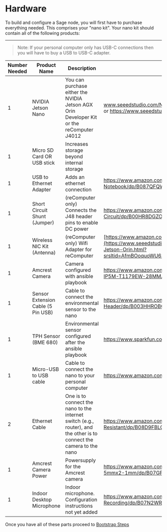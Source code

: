 # Hardware

To build and configure a Sage node, you will first have to purchase everything needed. This comprises your "nano kit". Your nano kit should contain all of the following products:

---

>Note: If your personal computer only has USB-C connections then you will have to buy a USB to USB-C adapter. 

| Number Needed | Product Name | Description | Link to Purchase|
|-|-|-|-|
|1|NVIDIA Jetson Nano|You can purchase either the NVIDIA Jetson AGX Orin Developer Kit or the reComputer J4012|www.seeedstudio.com/NVIDIA-Jetson-AGX-Orin-Developer-Kit-p-5314.html  or   https://www.seeedstudio.com/reComputer-J4012-p-5586.html/
|1|Micro SD Card OR USB stick|Increases storage beyond internal storage|
|1|USB to Ethernet Adapter|Adds an ethernet connection|https://www.amazon.com/uni-Ethernet-Internet-Compatible-Notebook/dp/B087QFQW6F
|1|Short Circuit Shunt (Jumper)|(reComputer only) Connects the J48 header pins to enable DC power|https://www.amazon.com/Uxcell-a13112100ux0081-2-54mm-Standard-Circuit/dp/B00HR8DGZO/
|1|Wireless NIC Kit (Antenna)|(reComputer only) Wifi Adapter for reComputer| [https://www.amazon.com/dp/B004AC0L4Y](https://www.seeedstudio.com/RTL8822CE-Wireless-NIC-Kits-for-Nvidia-Jetson-Orin.html?srsltid=AfmBOoquoWU6ST8WpkAs3kImPZnXqCw1nROz_tStpJRJ0Tr8KREihjZv)
|1|Amcrest Camera|Camera configured with ansible playbook|https://www.amazon.com/Amcrest-5-Megapixel-NightVision-Weatherproof-IP5M-T1179EW-28MM/dp/B083G9KT4C/
|1|Sensor Extension Cable (5 Pin USB)|Cable to connect the environmental sensor to the nano|https://www.amazon.com/StarTech-USBINT5PIN-Internal-Motherboard-Header/dp/B003HHROBG
|1|TPH Sensor (BME 680)|Environmental sensor configured after the ansible playbook|https://www.sparkfun.com/products/15743/
|1|Micro-USB to USB cable|Cable to connect the nano to your personal computer|https://www.amazon.com/Micro-USB-to-Cable/dp/B004GETLY2
|2|Ethernet Cable|One is to connect the nano to the internet switch (e.g., router), and the other is to connect the camera to the nano|https://www.amazon.com/Ethernet-2000Mhz-Network-Weatherproof-Resistant/dp/B08D9FBLQG/
|1|Amcrest Camera Power|Powersupply for the Amcrest camera|https://www.amazon.com/100-240V-Adapter-Switching-Cameras-5-5mmx2-1mm/dp/B07GP1DX4N?th=1
|1|Indoor Desktop Microphone|Indoor microphone. Configuration instructions not yet added|https://www.amazon.com/Microphone-Condenser-Indicator-Gooseneck-Recording/dp/B07N2WRHMY/


Once you have all of these parts proceed to [Bootstrap Steps](./setup-guides/bootstrap.md)
